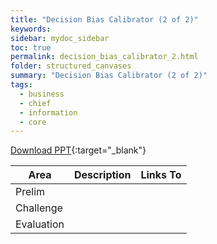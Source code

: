 ```yaml
---
title: "Decision Bias Calibrator (2 of 2)"
keywords: 
sidebar: mydoc_sidebar
toc: true
permalink: decision_bias_calibrator_2.html
folder: structured_canvases
summary: "Decision Bias Calibrator (2 of 2)"
tags: 
  - business
  - chief
  - information
  - core
---
```


[Download PPT](media/ppt/decision_bias_calibrator_2.ppt){:target="_blank"}

| Area       | Description | Links To |
| ---------- | ----------- | -------- |
| Prelim     |             |          |
| Challenge  |             |          |
| Evaluation |             |          |
